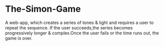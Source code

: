 # The-Simon-Game

A web-app, which creates a series of tones & light and requires a user to repeat the sequence. If the user succeeds,the series becomes progressively longer & complex.Once the user fails or the time runs out, the game is over.

